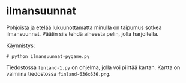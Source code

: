 # ilmansuunnat

Pohjoista ja etelää lukuunottamatta minulla on taipumus sotkea ilmansuunnat. Päätin siis tehdä aiheesta pelin, jolla harjoitella.

Käynnistys:
```
# python ilmansuunnat-pygame.py
```

Tiedostossa `finland-1.py` on ohjelma, jolla voi piirtää kartan. Kartta on valmiina tiedostossa `finland-636x636.png`.
